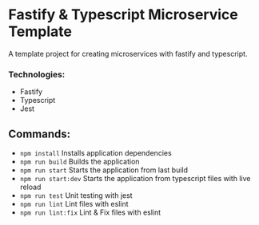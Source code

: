 # Fastify & Typescript Microservice Template
A template project for creating microservices with fastify and typescript.

### Technologies:

- Fastify
- Typescript
- Jest

## Commands:
- `npm install`   Installs application dependencies
- `npm run build`   Builds the application
- `npm run start`   Starts the application from last build
- `npm run start:dev`   Starts the application from typescript files with live reload
- `npm run test`   Unit testing with jest
- `npm run lint`   Lint files with eslint
- `npm run lint:fix`   Lint & Fix files with eslint